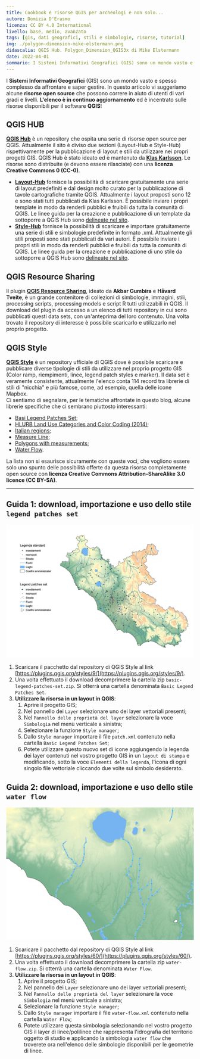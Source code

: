 ```yaml
---
title: Cookbook e risorse QGIS per archeologi e non solo...
autore: Domizia D'Erasmo
licenza: CC BY 4.0 International
livello: base, medio, avanzato
tags: [gis, dati geografici, stili e simbologie, risorse, tutorial]
img: ./polygon-dimension-mike-elstermann.png
didascalia: QGIS Hub. Polygon_Dimension_QGIS3x di Mike Elstermann
date: 2022-04-01
sommario: I Sistemi Informativi Geografici (GIS) sono un mondo vasto e spesso complesso da affrontare e saper gestire. In questo articolo vi suggeriamo alcune risorse open source che possono correre in aiuto di utenti di vari gradi e livelli. L'elenco è in continuo aggiornamento ed è incentrato sulle risorse disponibili per il software QGIS..
---
```


I **Sistemi Informativi Geografici** (GIS) sono un mondo vasto e spesso complesso da affrontare e saper gestire. In questo articolo vi suggeriamo alcune **risorse open source** che possono correre in aiuto di utenti di vari gradi e livelli. **L'elenco è in continuo aggiornamento** ed è incentrato sulle risorse disponibili per il software **QGIS**!

## QGIS HUB

[**QGIS Hub**](http://qgis-hub.fast-page.org/index.php#) è un repository che ospita una serie di risorse open source per QGIS. Attualmente il sito è diviso due sezioni (Layout-Hub e Style-Hub) rispettivamente per la pubblicazione di layout e stili da utilizzare nei propri progetti GIS. QGIS Hub è stato ideato ed è mantenuto da [**Klas Karlsson**](https://twitter.com/klaskarlsson). Le risorse sono distribuite (e devono essere rilasciate) con una **licenza Creative Commons 0 (CC-0)**.

- [**Layout-Hub**](http://qgis-hub.fast-page.org/layouts.php) fornisce la possibilità di scaricare gratuitamente una serie di layout predefiniti e dal design molto curato per la pubblicazione di tavole cartografiche  tramite QGIS. Attualmente i layout proposti sono 12 e sono stati tutti pubblicati da Klas Karlsson. È possibile inviare i propri template in modo da renderli pubblici e fruibili da tutta la comunità di QGIS. Le linee guida per la creazione e pubblicazione di un template da sottoporre a QGIS Hub sono [delineate nel sito](http://qgis-hub.fast-page.org/index.php).
- [**Style-Hub**](http://qgis-hub.fast-page.org/styles.php) fornisce la possibilità di scaricare e importare gratuitamente una serie di stili e simbologie predefinite in formato .xml. Attualmente gli stili proposti sono stati pubblicati da vari autori. È possibile inviare i propri stili in modo da renderli pubblici e fruibili da tutta la comunità di QGIS. Le linee guida per la creazione e pubblicazione di uno stile da sottoporre a QGIS Hub sono [delineate nel sito](http://qgis-hub.fast-page.org/index.php).

## QGIS Resource Sharing

Il plugin [**QGIS Resource Sharing**](https://plugins.qgis.org/plugins/qgis_resource_sharing/), ideato da **Akbar Gumbira** e **Håvard Tveite**, è un grande contenitore di collezioni di simbologie, immagini, stili, processing scripts, processing models e script R tutti utilizzabili in QGIS. Il download del plugin da accesso a un elenco di tutti repository in cui sono pubblicati questi data sets, con un'anteprima del loro contenuto. Una volta trovato il repository di interesse è possibile scaricarlo e utilizzarlo nel proprio progetto.

## QGIS Style

[**QGIS Style**]((https://plugins.qgis.org/styles/?page=1&&order_by=-upload_date&&is_gallery=true&&)) è un repository ufficiale di QGIS dove è possibile scaricare e pubblicare diverse tipologie di stili da utilizzare nel proprio progetto GIS (Color ramp, riempimenti, linee, legend patch styles e marker).
Il data set è veramente consistente, attualmente l'elenco conta 114 record tra librerie di stili di "nicchia" e più famose, come, ad esempio, quella delle icone Mapbox.  
Ci sentiamo di segnalare, per le tematiche affrontate in questo blog, alcune librerie specifiche che ci sembrano piuttosto interessanti:

- [Basi Legend Patches Set](https://plugins.qgis.org/styles/9/);
- [HLURB Land Use Categories and Color Coding (2014)](https://plugins.qgis.org/styles/62/);
- [Italian regions](https://plugins.qgis.org/styles/7/);
- [Measure Line](https://plugins.qgis.org/styles/5/);
- [Polygons with measurements](https://plugins.qgis.org/styles/21/);
- [Water Flow](https://plugins.qgis.org/styles/60/).

La lista non si esaurisce sicuramente con queste voci, che vogliono essere solo uno spunto delle possibilità offerte da questa risorsa completamente open source con **licenza Creative Commons Attribution-ShareAlike 3.0 licence (CC BY-SA)**.

---


## Guida 1: download, importazione e uso dello stile `legend patches set`

![Test Patches set](./legend-patches-set.jpeg)

1. Scaricare il pacchetto dal repository di QGIS Style al link [https://plugins.qgis.org/styles/9/](https://plugins.qgis.org/styles/9/).
1. Una volta effettuato il download decomprimere la cartella zip `basic-legend-patches-set.zip`. Si otterrà una cartella denominata `Basic Legend Patches Set`.
1. **Utilizzare la risorsa in un layout in QGIS**:
   1. Aprire il progetto GIS;
   1. Nel pannello dei `Layer` selezionare uno dei layer vettoriali presenti;
   1. Nel `Pannello delle proprietà del layer` selezionare la voce `Simbologia` nel menù verticale a sinistra;
   1. Selezionare la funzione `Style manager`;
   1. Dallo `Style manager` importare il file `patch.xml` contenuto nella cartella `Basic Legend Patches Set`;
   1. Potete utilizzare questo nuovo set di icone aggiungendo la legenda dei layer contenuti nel vostro progetto GIS in un `layout di stampa` e modificando, sotto la voce `Elementi della legenda`, l'icona di ogni singolo file vettoriale cliccando due volte sul simbolo desiderato.

## Guida 2:  download, importazione e uso dello stile `water flow`

![water-flow.jpeg](water-flow.jpeg)

1. Scaricare il pacchetto dal repository di QGIS Style al link [https://plugins.qgis.org/styles/60/](https://plugins.qgis.org/styles/60/).
1. Una volta effettuato il download decomprimere la cartella zip `water-flow.zip`. Si otterrà una cartella denominata `Water Flow`.
1. **Utilizzare la risorsa in un layout in QGIS**:
   1. Aprire il progetto GIS;
   1. Nel pannello dei `Layer` selezionare uno dei layer vettoriali presenti;
   1. Nel `Pannello delle proprietà del layer` selezionare la voce `Simbologia` nel menù verticale a sinistra;
   1. Selezionare la funzione `Style manager`;
   1. Dallo `Style manager` importare il file `water-flow.xml` contenuto nella cartella `Water Flow`;
   1. Potete utilizzare questa simbologia selezionando nel vostro progetto GIS il layer di linee/polilinee che rappresenta l'idrografia del territorio oggetto di studio e applicando la simbologia `water flow` che troverete ora nell'elenco delle simbologie disponibili per le geometrie di linee.  
